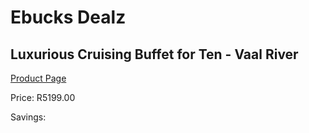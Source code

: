 
# Ebucks Dealz
## Luxurious Cruising Buffet for Ten - Vaal River
[Product Page](https://www.ebucks.com/web/shop/productSelected.do?prodId=212911417&catId=714893646)

Price: R5199.00

Savings: 


	